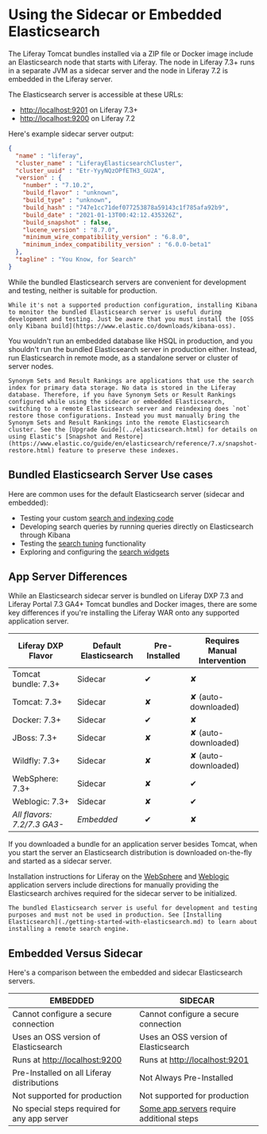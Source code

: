 # Using the Sidecar or Embedded Elasticsearch

The Liferay Tomcat bundles installed via a ZIP file or Docker image include an Elasticsearch node that starts with Liferay. The node in Liferay 7.3+ runs in a separate JVM as a sidecar server and the node in Liferay 7.2 is embedded in the Liferay server.

The Elasticsearch server is accessible at these URLs:

* <http://localhost:9201> on Liferay 7.3+
* <http://localhost:9200> on Liferay 7.2

Here's example sidecar server output:

```json
{
  "name" : "liferay",
  "cluster_name" : "LiferayElasticsearchCluster",
  "cluster_uuid" : "Etr-YyyNQzOPfETH3_GU2A",
  "version" : {
    "number" : "7.10.2",
    "build_flavor" : "unknown",
    "build_type" : "unknown",
    "build_hash" : "747e1cc71def077253878a59143c1f785afa92b9",
    "build_date" : "2021-01-13T00:42:12.435326Z",
    "build_snapshot" : false,
    "lucene_version" : "8.7.0",
    "minimum_wire_compatibility_version" : "6.8.0",
    "minimum_index_compatibility_version" : "6.0.0-beta1"
  },
  "tagline" : "You Know, for Search"
}
```

While the bundled Elasticsearch servers are convenient for development and testing, neither is suitable for production.

```{note}
While it's not a supported production configuration, installing Kibana to monitor the bundled Elasticsearch server is useful during development and testing. Just be aware that you must install the [OSS only Kibana build](https://www.elastic.co/downloads/kibana-oss).
```

You wouldn't run an embedded database like HSQL in production, and you shouldn't run the bundled Elasticsearch server in production either. Instead, run Elasticsearch in remote mode, as a standalone server or cluster of server nodes.

```{important}
Synonym Sets and Result Rankings are applications that use the search index for primary data storage. No data is stored in the Liferay database. Therefore, if you have Synonym Sets or Result Rankings configured while using the sidecar or embedded Elasticsearch, switching to a remote Elasticsearch server and reindexing does `not` restore those configurations. Instead you must manually bring the Synonym Sets and Result Rankings into the remote Elasticsearch cluster. See the [Upgrade Guide](../elasticsearch.html) for details on using Elastic's [Snapshot and Restore](https://www.elastic.co/guide/en/elasticsearch/reference/7.x/snapshot-restore.html) feature to preserve these indexes.
```

## Bundled Elasticsearch Server Use cases

Here are common uses for the default Elasticsearch server (sidecar and embedded):

* Testing your custom [search and indexing code](../../developer_guide.html)
* Developing search queries by running queries directly on Elasticsearch through Kibana
* Testing the [search tuning](../../search_administration_and_tuning.md) functionality
* Exploring and configuring the [search widgets](../../search-pages-and-widgets.md)

## App Server Differences

While an Elasticsearch sidecar server is bundled on Liferay DXP 7.3 and Liferay Portal 7.3 GA4+ Tomcat bundles and Docker images, there are some key differences if you're installing the Liferay WAR onto any supported application server.

| Liferay DXP Flavor       | Default Elasticsearch | Pre-Installed | Requires Manual Intervention |
| ------------------------ | ------------------- | ------------- | ---------------------------- |
| Tomcat bundle: 7.3+  | Sidecar             | &#10004;      | &#10008;                     |
| Tomcat: 7.3+         | Sidecar             | &#10008;      | &#10008; (auto-downloaded)   |
| Docker: 7.3+         | Sidecar             | &#10004;      | &#10008;                     |
| JBoss: 7.3+          | Sidecar             | &#10008;      | &#10008; (auto-downloaded)   |
| Wildfly: 7.3+        | Sidecar             | &#10008;      | &#10008; (auto-downloaded)   |
| WebSphere: 7.3+      | Sidecar             | &#10008;      | &#10004;                     |
| Weblogic: 7.3+       | Sidecar             | &#10008;      | &#10004;                     |
| _All flavors: 7.2/7.3 GA3-_ | _Embedded_       | &#10004;      | &#10008;                     |

If you downloaded a bundle for an application server besides Tomcat, when you start the server an Elasticsearch distribution is downloaded on-the-fly and started as a sidecar server.

Installation instructions for Liferay on the [WebSphere](../../../installation-and-upgrades/installing-liferay/installing-liferay-on-an-application-server/installing-on-websphere.md) and [Weblogic](../../../installation-and-upgrades/installing-liferay/installing-liferay-on-an-application-server/installing-on-weblogic.md) application servers include directions for manually providing the Elasticsearch archives required for the sidecar server to be initialized.

```{important}
The bundled Elasticsearch server is useful for development and testing purposes and must not be used in production. See [Installing Elasticsearch](./getting-started-with-elasticsearch.md) to learn about installing a remote search engine.
```

## Embedded Versus Sidecar

Here's a comparison between the embedded and sidecar Elasticsearch servers.

| EMBEDDED           | SIDECAR           |
| ------------------ | ----------------- |
| Cannot configure a secure connection | Cannot configure a secure connection |
| Uses an OSS version of Elasticsearch | Uses an OSS version of Elasticsearch |
| Runs at <http://localhost:9200> | Runs at <http://localhost:9201> |
| Pre-Installed on all Liferay distributions  | Not Always Pre-Installed  |
| Not supported for production  | Not supported for production |
| No special steps required for any app server | [Some app servers](#app-server-differences) require additional steps |
